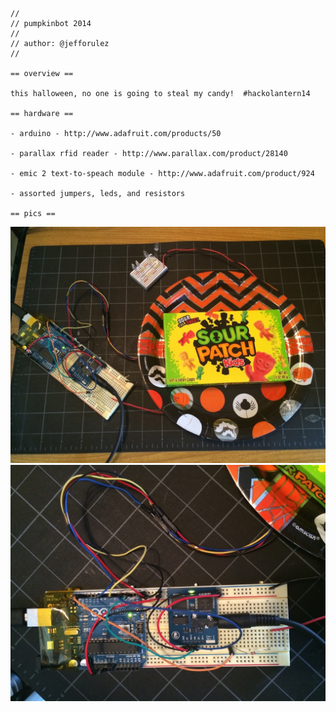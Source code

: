 
```
//
// pumpkinbot 2014
//
// author: @jefforulez
//

== overview ==

this halloween, no one is going to steal my candy!  #hackolantern14
 
== hardware ==

- arduino - http://www.adafruit.com/products/50

- parallax rfid reader - http://www.parallax.com/product/28140

- emic 2 text-to-speach module - http://www.adafruit.com/product/924

- assorted jumpers, leds, and resistors

== pics ==
```

![](https://raw.githubusercontent.com/jefforulez/arduino_hacks/master/pumpkinbot2014/pics/wiring_01.JPG)
![](https://raw.githubusercontent.com/jefforulez/arduino_hacks/master/pumpkinbot2014/pics/wiring_02.JPG)

